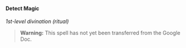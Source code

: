 #### Detect Magic
<!-- markdownlint-disable-next-line no-emphasis-as-heading -->
_1st-level divination (ritual)_

> **Warning:**
> This spell has not yet been transferred from the Google Doc.
